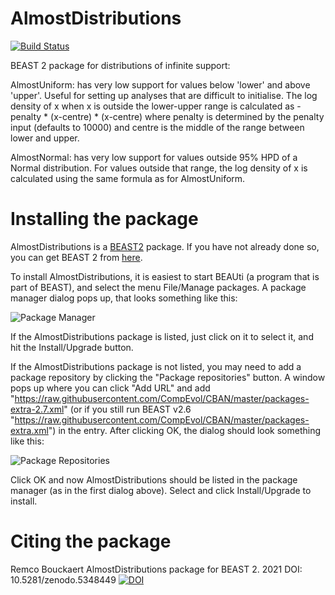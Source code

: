 # AlmostDistributions

[![Build Status](https://travis-ci.org/rbouckaert/asc.svg?branch=master)](https://travis-ci.org/rbouckaert/AlmostDistributions)

BEAST 2 package for distributions of infinite support:

AlmostUniform: has very low support for values below 'lower' and above 'upper'. Useful for setting up analyses that are difficult to initialise. The log density of x when x is outside the lower-upper range is calculated as -penalty * (x-centre) * (x-centre) where penalty is determined by the penalty input (defaults to 10000) and centre is the middle of the range between lower and upper.

AlmostNormal: has very low support for values outside 95% HPD of a Normal distribution. For values outside that range, the log density of x is calculated using the same formula as for AlmostUniform.


# Installing the package
AlmostDistributions is a [BEAST2](http://beast2.org) package.
If you have not already done so, you can get BEAST 2 from [here](http://beast2.org).

To install AlmostDistributions, it is easiest to start BEAUti (a program that is part of BEAST), and select the menu File/Manage packages. A package manager dialog pops up, that looks something like this:

![Package Manager](https://github.com/rbouckaert/AlmostDistributions/raw/master/doc/package-manager.png)

If the AlmostDistributions package is listed, just click on it to select it, and hit the Install/Upgrade button.

If the AlmostDistributions package is not listed, you may need to add a package repository by clicking the "Package repositories" button. A window pops up where you can click "Add URL" and add "https://raw.githubusercontent.com/CompEvol/CBAN/master/packages-extra-2.7.xml" (or if you still run BEAST v2.6 "https://raw.githubusercontent.com/CompEvol/CBAN/master/packages-extra.xml") in the entry. After clicking OK, the dialog should look something like this:

![Package Repositories](https://github.com/rbouckaert/obama/raw/master/doc/package_repos.png)

Click OK and now AlmostDistributions should be listed in the package manager (as in the first dialog above). Select and click Install/Upgrade to install.

# Citing the package

Remco Bouckaert AlmostDistributions package for BEAST 2. 2021 DOI: 10.5281/zenodo.5348449
[![DOI](https://zenodo.org/badge/109171998.svg)](https://zenodo.org/badge/latestdoi/109171998)
